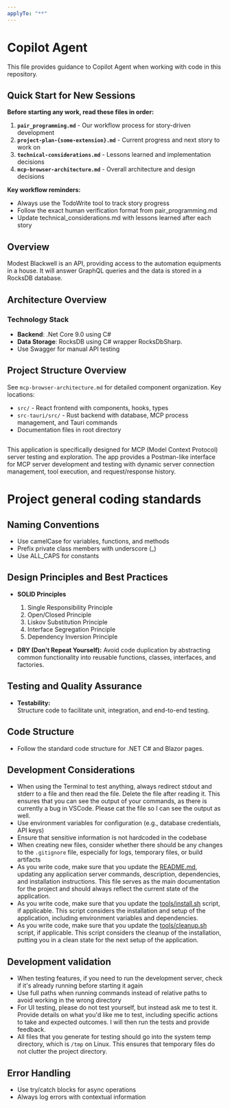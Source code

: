 ```yaml
---
applyTo: "**"
---
```

# Copilot Agent 

This file provides guidance to Copilot Agent when working with code in this repository.

## Quick Start for New Sessions

**Before starting any work, read these files in order:**

1. **`pair_programming.md`** - Our workflow process for story-driven development
2. **`project-plan-{some-extension}.md`** - Current progress and next story to work on  
3. **`technical-considerations.md`** - Lessons learned and implementation decisions
4. **`mcp-browser-architecture.md`** - Overall architecture and design decisions

**Key workflow reminders:**
- Always use the TodoWrite tool to track story progress
- Follow the exact human verification format from pair_programming.md
- Update technical_considerations.md with lessons learned after each story

## Overview

Modest Blackwell is an API, providing access to the automation equipments in a house. It will answer GraphQL queries and the data is stored in a RocksDB database.

## Architecture Overview

### Technology Stack
- **Backend**: .Net Core 9.0 using C#
- **Data Storage**: RocksDB using C# wrapper RocksDbSharp. 
- Use Swagger for manual API testing

## Project Structure Overview

See `mcp-browser-architecture.md` for detailed component organization. Key locations:
- `src/` - React frontend with components, hooks, types
- `src-tauri/src/` - Rust backend with database, MCP process management, and Tauri commands
- Documentation files in root directory

## 

This application is specifically designed for MCP (Model Context Protocol) server testing and exploration. The app provides a Postman-like interface for MCP server development and testing with dynamic server connection management, tool execution, and request/response history.

# Project general coding standards

## Naming Conventions
- Use camelCase for variables, functions, and methods
- Prefix private class members with underscore (_)
- Use ALL_CAPS for constants

## Design Principles and Best Practices

- **SOLID Principles**
  1. Single Responsibility Principle
  2. Open/Closed Principle  
  3. Liskov Substitution Principle  
  4. Interface Segregation Principle  
  5. Dependency Inversion Principle

- **DRY (Don't Repeat Yourself):**
Avoid code duplication by abstracting common functionality into reusable functions, classes, interfaces, and factories.

## Testing and Quality Assurance

- **Testability:**  
  Structure code to facilitate unit, integration, and end-to-end testing.

## Code Structure
- Follow the standard code structure for .NET C# and Blazor pages.

## Development Considerations
- When using the Terminal to test anything, always redirect stdout and stderr to a file and then read the file. Delete the file after reading it. This ensures that you can see the output of your commands, as there is currently a bug in VSCode. Please cat the file so I can see the output as well.
- Use environment variables for configuration (e.g., database credentials, API keys)
- Ensure that sensitive information is not hardcoded in the codebase
- When creating new files, consider whether there should be any changes to the `.gitignore` file, especially for logs, temporary files, or build artifacts
- As you write code, make sure that you update the [README.md](../../README.md), updating any application server commands, description, dependencies, and installation instructions. This file serves as the main documentation for the project and should always reflect the current state of the application.
- As you write code, make sure that you update the [tools/install.sh](../../tools/install.sh) script, if applicable. This script considers the installation and setup of the application, including environment variables and dependencies.
- As you write code, make sure that you update the [tools/cleanup.sh](../../tools/cleanup.sh) script, if applicable. This script considers the cleanup of the installation, putting you in a clean state for the next setup of the application.

## Development validation
- When testing features, if you need to run the development server, check if it's already running before starting it again
- Use full paths when running commands instead of relative paths to avoid working in the wrong directory
- For UI testing, please do not test yourself, but instead ask me to test it. Provide details on what you'd like me to test, including specific actions to take and expected outcomes. I will then run the tests and provide feedback.
- All files that you generate for testing should go into the system temp directory, which is `/tmp` on Linux. This ensures that temporary files do not clutter the project directory.

## Error Handling
- Use try/catch blocks for async operations
- Always log errors with contextual information